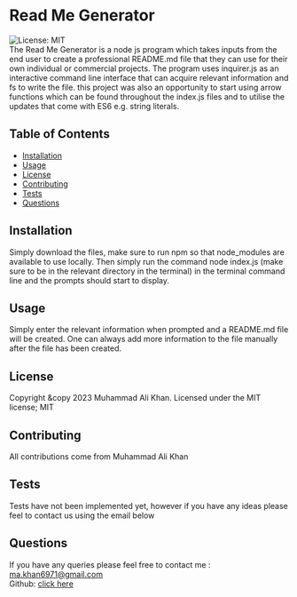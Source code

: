 # Read Me Generator <!-- omit in toc -->
![License: MIT](https://img.shields.io/badge/License-MIT-yellow.svg) <br>
The Read Me Generator is a node js program which takes inputs from the end user to create a professional README.md file that they can use for their own individual or commercial projects. The program uses inquirer.js as an interactive command line interface that can acquire relevant information and fs  to write the file. this project was also an opportunity to start using arrow functions which can be found throughout the index.js files and  to utilise the updates that come with ES6 e.g. string literals. 
## Table of Contents <!-- omit in toc -->

- [Installation](#installation)
- [Usage](#usage)
- [License](#license)
- [Contributing](#contributing)
- [Tests](#tests)
- [Questions](#questions)

## Installation
Simply download the files, make sure to run npm so that node_modules are available to use locally. Then simply run the command  node index.js (make sure to be in the relevant directory in the terminal) in the terminal command line and the prompts should start to display. 
## Usage 
Simply enter the relevant information when prompted and a README.md file will be created. One can always add more information to the file manually after the file has been created.
## License
Copyright &copy 2023 Muhammad Ali Khan. Licensed under the MIT license;
MIT
## Contributing 
All contributions come from Muhammad Ali Khan
## Tests
Tests have not been implemented yet, however if you have any ideas please feel to contact us using the email below
## Questions 
If you have any queries please feel free to contact me : ma.khan6971@gmail.com <br>
Github: <a href="https://github.com/Maks6831">click here</a>
